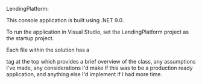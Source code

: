 LendingPlatform:

This console application is built using .NET 9.0.

To run the application in Visual Studio, set the LendingPlatform project as the startup project.

Each file within the solution has a <summary> tag at the top which provides a brief overview of the class, any assumptions I've made, any considerations I'd make if this was to be a production ready application, and anything else I'd implement if I had more time. 

